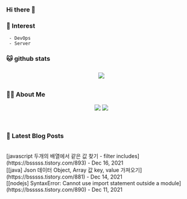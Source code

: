 
### Hi there 👋   

### 📖   Interest   
     - DevOps   
     - Server  

###  🐱 github stats  

<div id="main" align="center">
    <img src="https://github-readme-stats.vercel.app/api?username=qpyu66&hide=stars,contribs&count_private=true&show_icons=true"
        style="height: auto; margin-left: 20px; margin-right: 20px; padding: 10px;"/>
</div>

###  💁‍♀️ About Me  
<p align="center">
    <a href="https://bsssss.tistory.com/"><img src="https://img.shields.io/badge/Blog-FF5722?style=flat-square&logo=Blogger&logoColor=white"/></a>
    <a href="mailto:qpyu66@gmail.com"><img src="https://img.shields.io/badge/Gmail-d14836?style=flat-square&logo=Gmail&logoColor=white&link=qpyu66@gmail.com"/></a>
</p>

<br>

### 📕 Latest Blog Posts   
<br>
[javascript 두개의 배열에서 같은 값 찾기 - filter includes](https://bsssss.tistory.com/893) - Dec 16, 2021<br>
[[java] Json 데이터 Object, Array 값 key, value 가져오기](https://bsssss.tistory.com/881) - Dec 14, 2021<br>
[[nodejs] SyntaxError: Cannot use import statement outside a module](https://bsssss.tistory.com/890) - Dec 11, 2021<br>
